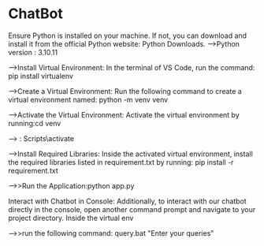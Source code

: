 # ChatBot

Ensure Python is installed on your machine. 
If not, you can download and install it from the official Python website: Python Downloads.
-->Python version : 3.10.11

-->Install Virtual Environment: In the terminal of VS Code, run the command: pip install virtualenv

-->Create a Virtual Environment: Run the following command to create a virtual environment named: python -m venv venv

-->Activate the Virtual Environment: Activate the virtual environment by running:cd venv
                                                                         
-->    : Scripts\activate

-->Install Required Libraries: Inside the activated virtual environment,
install the required libraries listed in requirement.txt by running: pip install -r requirement.txt


-->>Run the Application:python app.py


Interact with Chatbot in Console: Additionally, to interact with our chatbot directly in the console,
open another command prompt and navigate to your project directory. Inside the virtual env

 -->>run the following command: query.bat "Enter your queries"
